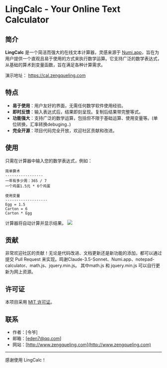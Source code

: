 # LingCalc - Your Online Text Calculator

## 简介

**LingCalc** 是一个简洁而强大的在线文本计算器，灵感来源于 [Numi.app](https://numi.app/)，旨在为用户提供一个直观且易于使用的方式来执行数学运算。它支持广泛的数学表达式，从基础的算术到变量函数，旨在满足各种计算需求。

演示地址： https://cal.zengqueling.com 

## 特点

- **易于使用**：用户友好的界面，无需任何数学软件使用经验。
- **即时反馈**：输入表达式后，结果即刻呈现。复制后结果带完整等式。
- **功能强大**：支持广泛的数学运算，包括但不限于基础运算、使用变量等。(单位转换，汇率转换debuging..)
- **完全开源**：项目代码完全开放，欢迎社区贡献和改进。

## 使用

只需在计算器中输入您的数学表达式，例如：
```
简单算术
-----------------
一年有多少周：365 / 7 
一个鸡蛋1.5元 * 6个鸡蛋 

使用变量
-------------------
Egg = 1.5 
Carton = 6 
Carton * Egg 
```
计算器将自动计算并显示结果。
![](https://cal.zengqueling.com/LingCalc-screenshot.png)



## 贡献

非常欢迎社区的贡献！无论是代码改进、文档更新还是新功能的添加，都可以通过提交 Pull Request 来实现。鸣谢Claude-3.5-Sonnet、Numi.app、notepad-calculator、math.js、jquery.min.js。
其中math.js 和 jquery.min.js 可以自行更新为网上资源。

## 许可证

本项目采用 [MIT 许可证](LICENSE)。

## 联系

- 作者：[令爷]
- 邮箱：[eden7@qq.com]
- 网站：[http://www.zengqueling.com](http://www.zengqueling.com)

---
感谢使用 LingCalc！
